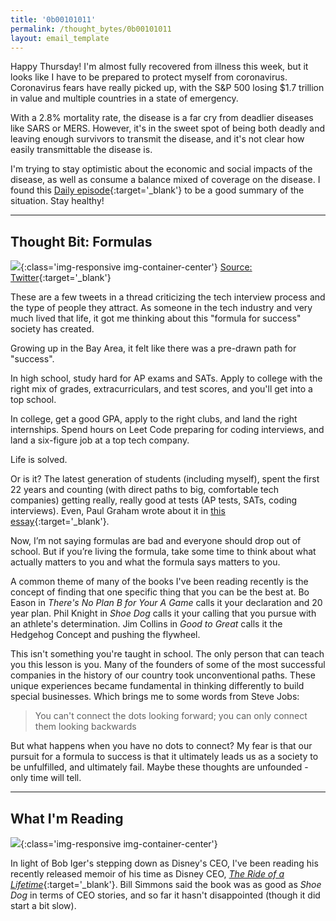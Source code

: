 ```yaml
---
title: '0b00101011'
permalink: /thought_bytes/0b00101011
layout: email_template
---
```


Happy Thursday! I'm almost fully recovered from illness this week, but it looks like I have to be prepared to protect myself from coronavirus. Coronavirus fears have really picked up, with the S&P 500 losing $1.7 trillion in value and multiple countries in a state of emergency.

With a 2.8% mortality rate, the disease is a far cry from deadlier diseases like SARS or MERS. However, it's in the sweet spot of being both deadly and leaving enough survivors to transmit the disease, and it's not clear how easily transmittable the disease is.

I'm trying to stay optimistic about the economic and social impacts of the disease, as well as consume a balance mixed of coverage on the disease. I found this [Daily episode](https://podcasts.apple.com/us/podcast/the-daily/id1200361736?i=1000466841517){:target='_blank'} to be a good summary of the situation. Stay healthy!

<hr class='after-post-hr'/>

## Thought Bit: Formulas

![](https://kevinarifin.com/images/thought_bytes/43/formula-tweet.png){:class='img-responsive img-container-center'}
[Source: Twitter](https://twitter.com/alicemazzy/status/1228828445272084482?s=21){:target='_blank'}

These are a few tweets in a thread criticizing the tech interview process and the type of people they attract. As someone in the tech industry and very much lived that life, it got me thinking about this "formula for success" society has created.

Growing up in the Bay Area, it felt like there was a pre-drawn path for "success".

In high school, study hard for AP exams and SATs. Apply to college with the right mix of grades, extracurriculars, and test scores, and you'll get into a top school.

In college, get a good GPA, apply to the right clubs, and land the right internships. Spend hours on Leet Code preparing for coding interviews, and land a six-figure job at a top tech company.

Life is solved.

Or is it? The latest generation of students (including myself), spent the first 22 years and counting (with direct paths to big, comfortable tech companies) getting really, really good at tests (AP tests, SATs, coding interviews). Even, Paul Graham wrote about it in [this essay](http://www.paulgraham.com/lesson.html){:target='_blank'}.

Now, I’m not saying formulas are bad and everyone should drop out of school. But if you’re living the formula, take some time to think about what actually matters to you and what the formula says matters to you.

A common theme of many of the books I've been reading recently is the concept of finding that one specific thing that you can be the best at. Bo Eason in *There's No Plan B for Your A Game* calls it your declaration and 20 year plan. Phil Knight in *Shoe Dog* calls it your calling that you pursue with an athlete's determination. Jim Collins in *Good to Great* calls it the Hedgehog Concept and pushing the flywheel.

This isn't something you're taught in school. The only person that can teach you this lesson is you. Many of the founders of some of the most successful companies in the history of our country took unconventional paths. These unique experiences became fundamental in thinking differently to build special businesses. Which brings me to some words from Steve Jobs:

> You can't connect the dots looking forward; you can only connect them looking backwards

But what happens when you have no dots to connect? My fear is that our pursuit for a formula to success is that it ultimately leads us as a society to be unfulfilled, and ultimately fail. Maybe these thoughts are unfounded - only time will tell.

<hr class='after-post-hr'/>

## What I'm Reading

![](https://kevinarifin.com/images/books/ride-of-a-lifetime.jpg){:class='img-responsive img-container-center'}

In light of Bob Iger's stepping down as Disney's CEO, I've been reading his recently released memoir of his time as Disney CEO, [*The Ride of a Lifetime*](https://www.amazon.com/Ride-Lifetime-Lessons-Learned-Company/dp/0399592091){:target='_blank'}. Bill Simmons said the book was as good as *Shoe Dog* in terms of CEO stories, and so far it hasn't disappointed (though it did start a bit slow).